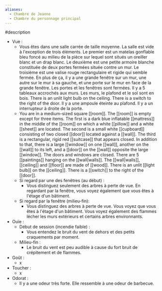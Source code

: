 ```yaml
---
aliases:
  - Chambre de Jeanne
  - Chambre du personnage principal
---
```

#description

- Vue : 
	- Vous êtes dans une salle carrée de taille moyenne. La salle est vide à l'exception de trois éléments. Le premier est un matelas gonflable bleu foncé au milieu de la pièce sur lequel sont situés un oreiller blanc et un drap blanc. Le deuxième est une petite armoire blanche constituée de deux portes fermées située contre un mur. Le troisième est une valise rouge rectangulaire et rigide qui semble fermée. En plus de ça, il y a une grande fenêtre sur un mur, une autre sur le mur à sa gauche, et une porte sur le mur en face de la grande fenêtre. Les portes et les fenêtres sont fermées. Il y a 5 tableaux accrochés aux murs. Les murs, le plafond et le sol sont en bois. There is an unlit light bulb on the ceiling. There is a switch to the right of the door. Il y a une ampoule éteinte au plafond. Il y a un interrupteur à droite de la porte.
	- You are in a medium-sized square [[room]]. The [[room]] is empty except for three items. The first is a dark blue inflatable [[mattress]] in the middle of the [[room]] on which a white [[pillow]] and a white [[sheet]] are located. The second is a small white [[cupboard]] consisting of two closed [[door]] located against a [[wall]]. The third is a rectangular, rigid red [[suitcase]] that appears closed. In addition to that, there is a large [[window]] on one [[wall]], another on the [[wall]] to its left, and a [[door]] on the [[wall]] opposite the large [[window]]. The doors and windows are closed. There are 5 [[paintings]] hanging on the [[wall|walls]]. The [[wall|walls]], [[ceiling]] and [[floor]] are made of [[wood]]. There is an unlit [[light bulb]] on the [[ceiling]]. There is a [[switch]] to the right of the [[door]].
	- Si regard par une des fenêtres (au début) :
		- Vous distinguez seulement des arbres à perte de vue. En regardant par la fenêtre, vous voyez également que vous êtes à l'étage d'un bâtiment.
	- Si regard par la fenêtre (milieu-fin):
		- Vous distinguez des arbres à perte de vue. Vous voyez que vous êtes à l'étage d'un bâtiment. Vous voyez également des flammes lécher les murs extérieurs et certains arbres environnants.
- Ouïe :
	- Début de session (incendie faible) : 
		- Vous entendez le bruit du vent  de dehors et des petits craquements par moment.
	- Milieu-fin : 
		- Le bruit du vent est peu audible à cause du fort bruit de crépitement et de flammes.
- Goût :
	- x
- Toucher : 
	- x
- Odorat : 
	- Il y a une odeur très forte. Elle ressemble à une odeur de barbecue.